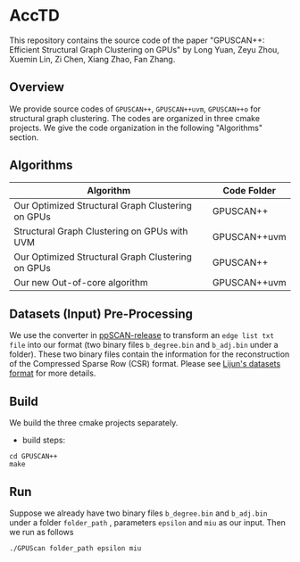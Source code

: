 # AccTD

This repository contains the source code of the paper "GPUSCAN++: Efficient Structural Graph
Clustering on GPUs" by 
Long Yuan, Zeyu Zhou, Xuemin Lin, Zi Chen, Xiang Zhao, Fan Zhang. 

## Overview

We provide source codes of `GPUSCAN++`, `GPUSCAN++uvm`, `GPUSCAN++o` for structural graph
clustering. 
The codes are organized in three cmake projects. 
We give the code organization in the following "Algorithms" section. 

## Algorithms

Algorithm | Code Folder |
--- | --- 
Our Optimized Structural Graph Clustering on GPUs | GPUSCAN++
Structural Graph Clustering on GPUs with UVM | GPUSCAN++uvm
Our Optimized Structural Graph Clustering on GPUs | GPUSCAN++
Our new Out-of-core algorithm| GPUSCAN++uvm


## Datasets (Input) Pre-Processing 

We use the converter in [ppSCAN-release](https://github.com/RapidsAtHKUST/ppSCAN/tree/master/ppSCAN-release) 
to transform an `edge list txt file` into our format (two binary files `b_degree.bin` and `b_adj.bin` under a folder). 
These two binary files contain the information for the reconstruction of the Compressed Sparse Row (CSR) format.
Please see [Lijun's datasets format](https://github.com/LijunChang/Cohesive_subgraph_book/tree/master/datasets) for more details.

## Build

We build the three cmake projects separately. 

* build steps:

```
cd GPUSCAN++
make
```

## Run

Suppose we already have two binary files `b_degree.bin` and `b_adj.bin` under a folder `folder_path` , parameters `epsilon` and `miu` as our input. 
Then we run as follows

```zsh
./GPUScan folder_path epsilon miu
```
